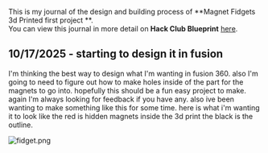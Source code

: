 <!--
  ===================    !!READ THIS NOTICE!!   ====================
  DO NOT edit this file manually. Your changes WILL BE OVERWRITTEN!
  This journal is auto generated and updated by Hack Club Blueprint.
  To edit this file, please edit your journal entries on Blueprint.
  ==================================================================
-->

This is my journal of the design and building process of **Magnet Fidgets 3d Printed first project **.  
You can view this journal in more detail on **Hack Club Blueprint** [here](https://blueprint.hackclub.com/projects/656).


## 10/17/2025 - starting to design it in fusion  

I'm thinking the best way to design what I'm wanting in fusion 360. also I'm going to need to figure out how to make holes inside of the part for the magnets to go into. hopefully this should be a fun easy project to make. again I'm
 always looking for feedback if you have any. also ive been wanting to make something like this for some time. here is what i'm wanting it to look like the red is hidden magnets inside the 3d print the black is the outline.


![fidget.png](https://blueprint.hackclub.com/user-attachments/blobs/proxy/eyJfcmFpbHMiOnsiZGF0YSI6Mjg5NiwicHVyIjoiYmxvYl9pZCJ9fQ==--8f4dd85f5df954d1b6ee77b67af1f9f301661aac/fidget.png)  


